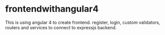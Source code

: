 # frontendwithangular4
This is using angular 4 to create frontend. register, login, custom validators, routers and services to connect to expressjs backend.
